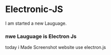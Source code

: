 # Electronic-JS

I am started a new Lauguage.


### nwe Lauguage  is Electron Js


today i Made Screenshot website use electron.js



